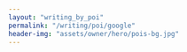 ```yaml
---
layout: "writing_by_poi"
permalink: "/writing/poi/google"
header-img: "assets/owner/hero/pois-bg.jpg"
---
```

